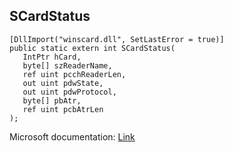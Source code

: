 ## SCardStatus

```
[DllImport("winscard.dll", SetLastError = true)]
public static extern int SCardStatus(
   IntPtr hCard,
   byte[] szReaderName,
   ref uint pcchReaderLen,
   out uint pdwState,
   out uint pdwProtocol,
   byte[] pbAtr,
   ref uint pcbAtrLen
);
```

Microsoft documentation: [Link](https://docs.microsoft.com/en-us/windows/win32/api/winscard/nf-winscard-scardstatusa)
